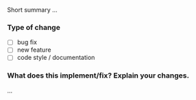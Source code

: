 
Short summary ...

### Type of change

- [ ] bug fix
- [ ] new feature
- [ ] code style / documentation

### What does this implement/fix? Explain your changes.

...

